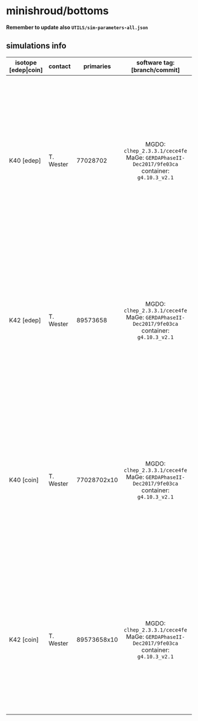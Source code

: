 # minishroud/bottoms
**Remember to update also `UTILS/sim-parameters-all.json`**

## simulations info

| isotope \[edep\|coin\] | contact     | primaries   | software tag: \[branch/commit\]                                                              | notes   |
| ---------------------- | ----------- | ---------   | :------------------------------------------------------------------------------------------: | ------- |
| K40    \[edep\]        | T. Wester   | 77028702    | MGDO: `clhep_2.3.3.1/cece4fe` MaGe: `GERDAPhaseII-Dec2017/9fe03ca` container: `g4.10.3_v2.1` | The number of primaries is calculated such that if you put together *all* the five parts in the minishroud volume (i.e. top, bottom, tub, glue_ring_bottom and glue_ring_top) you get 1E08 primaries uniformly distributed all over the complete volume. You can find also simulations with Decay0 under `dk0/` |
| K42    \[edep\]        | T. Wester   | 89573658    | MGDO: `clhep_2.3.3.1/cece4fe` MaGe: `GERDAPhaseII-Dec2017/9fe03ca` container: `g4.10.3_v2.1` | The number of primaries is calculated such that if you put together *all* the three parts in the minishroud volume (i.e. top, bottom and tub) you get 1E08 primaries uniformly distributed all over the complete volume. You can find also simulations with Decay0 under `dk0/` |
| K40    \[coin\]        | T. Wester   | 77028702x10 | MGDO: `clhep_2.3.3.1/cece4fe` MaGe: `GERDAPhaseII-Dec2017/9fe03ca` container: `g4.10.3_v2.1` | The number of primaries is calculated such that if you put together *all* the five parts in the minishroud volume (i.e. top, bottom, tub, glue_ring_bottom and glue_ring_top) you get 1E09 primaries uniformly distributed all over the complete volume. You can find also simulations with Decay0 under `dk0/` |
| K42    \[coin\]        | T. Wester   | 89573658x10 | MGDO: `clhep_2.3.3.1/cece4fe` MaGe: `GERDAPhaseII-Dec2017/9fe03ca` container: `g4.10.3_v2.1` | The number of primaries is calculated such that if you put together *all* the three parts in the minishroud volume (i.e. top, bottom and tub) you get 1E09 primaries uniformly distributed all over the complete volume. You can find also simulations with Decay0 under `dk0/` |
